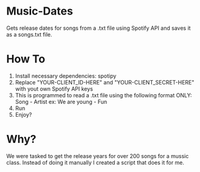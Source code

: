 # Music-Dates
Gets release dates for songs from a .txt file using Spotify API and saves it as a songs.txt file.

# How To
1) Install necessary dependencies: spotipy
2) Replace "YOUR-CLIENT_ID-HERE" and "YOUR-CLIENT_SECRET-HERE" with yout own Spotify API keys
3) This is programmed to read a .txt file using the following format ONLY: Song - Artist ex: We are young - Fun
4) Run
5) Enjoy?

# Why?
We were tasked to get the release years for over 200 songs for a mussic class.
Instead of doing it manually I created a script that does it for me.
